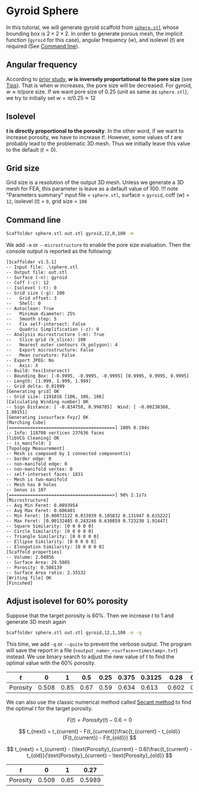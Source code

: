 # Gyroid Sphere

In this tutorial, we will generate gyroid scaffold from [`sphere.stl`](stl/sphere.stl) whose bounding box is
$2 \times 2 \times 2$. In order to generate porous mesh, the implicit function (`gyroid` for this case), 
angular frequency ($w$), and isolevel ($t$) are required (See [Command line](cmd.md)).

## Angular frequency

According to [prior study](https://github.com/nodtem66/Scaffolder/blob/master/data/data_visualization.ipynb),
**$w$ is inversely proportational to the pore size** (see [Tips](tips.md)). That is when $w$ increases,
the pore size will be decreased. For gyroid, $w \approx \pi/\text{pore size}$. If we want pore size of 0.25
(unit as same as `sphere.stl`), we try to initially set $w = \pi/0.25 \approx 12$ 

## Isolevel

**$t$ is directly proportional to the porosity**. In the other word, if we want to increase porosity, we have to increase $t$!.
However, some values of $t$ are probably lead to the problematic 3D mesh. Thus we initially leave this value to the default ($t=0$).

## Grid size

Grid size is a resolution of the output 3D mesh. Unless we generate a 3D mesh for FEA, this parameter is leave as a default value of 100.
!!! note "Parameters summary"
    input file = `sphere.stl`, surface = `gyroid`, coff ($w$) = `12`, isolevel ($t$) = `0`, grid size = `100`

## Command line
```bash
Scaffolder sphere.stl out.stl gyroid,12,0,100 -m
```
We add `-m` or `--microstructure` to enable the pore size evaluation. Then the console output is reported as the following:
```linenums="1" hl_lines="47 48 49 50 59"
[Scaffolder v1.5.1]
-- Input file: .\sphere.stl
-- Output file: out.stl
-- Surface (-n): gyroid
-- Coff (-c): 12
-- Isolevel (-t): 0 
-- Grid size (-g): 100
--   Grid offset: 3
--   Shell: 0
-- Autoclean: True
--   Minimum diameter: 25%
--   Smooth step: 5
--   Fix self-intersect: False
--   Quadric Simplification (-z): 0
-- Analysis microstructure (-m): True
--   Slice grid (k_slice): 100
--   Nearest outer contours (k_polygon): 4
--   Export microstructure: False
--   Mean curvature: False
-- Export JPEG: No
--   Axis: X
-- Build: Yes(Intersect)
-- Bounding Box: [-0.9995, -0.9995, -0.9995] [0.9995, 0.9995, 0.9995]
-- Length: [1.999, 1.999, 1.999]
-- Grid delta: 0.01999
[Generating grid] OK
-- Grid size: 1191016 [106, 106, 106]
[Calculating Winding number] OK
-- Sign Distance: [ -0.834758, 0.998785]  Wind: [ -0.00238368, 1.00151]
[Generating isosurface Fxyz] OK
[Marching Cube]
[========================================] 100% 0.194s
-- Info: 118708 vertices 237636 faces
[libVCG Cleaning] OK
-- is_manifold: 1
[Topology Measurement]
-- Mesh is composed by 1 connected component(s)
-- border edge: 0
-- non-manifold edge: 0
-- non-manifold vertex: 0
-- self-intersect faces: 1831
-- Mesh is two-manifold
-- Mesh has 0 holes
-- Genus is 107
[=======================================>] 98% 2.1s7s
[Microstructure]
-- Avg Min Feret: 0.0893954
-- Avg Max Feret: 0.606401
-- Min Feret: [0.00073122 0.033939 0.105832 0.131947 0.615222]
-- Max Feret: [0.00132485 0.243246 0.630859 0.723238 1.91447]
-- Square Similarity: [0 0 0 0 0]
-- Circle Similarity: [0 0 0 0 0]
-- Triangle Similarity: [0 0 0 0 0]
-- Ellipse Similarity: [0 0 0 0 0]
-- Elongation Similarity: [0 0 0 0 0]
[Scaffold properties]
-- Volume: 2.04856
-- Surface Area: 29.5085
-- Porosity: 0.508139
-- Surface Area ratio: 2.35532
[Writing file] OK
[Finished]
```

## Adjust isolevel for 60% porosity

Suppose that the target porosity is 60%. Then we increase $t$ to 1 and generate 3D mesh again

```bash
Scaffolder sphere.stl out.stl gyroid,12,1,100 -m -q
```

This time, we add `-q` or `--quite` to prevent the verbose output. The program will save the report in a file (`<output_name>_<surface><timestamp>.txt`) instead.
We use binary search to adjust the new value of $t$ to find the optimal value with the 60% porosity. 

| $t$ | 0 | 1 | 0.5 | 0.25 | 0.375 | 0.3125 | 0.28 | 0.265
| -- | -- | -- | -- | -- | -- | -- | -- | -- |
| Porosity | 0.508 | 0.85 | 0.67 | 0.59 | 0.634 | 0.613 | 0.602 | 0.597

We can also use the classic numerical method called [Secant method](https://en.wikipedia.org/wiki/Secant_method) to find the optimal $t$ for the target porosity.

$$
F(t) = Porosity(t) - 0.6 = 0
$$

$$
t_{next} = t_{current} - F(t_{current})\frac{t_{current} - t_{old}}{F(t_{current}) - F(t_{old})}
$$

$$
t_{next} = t_{current} - (\text{Porosity}_{current} - 0.6)\frac{t_{current} - t_{old}}{\text{Porosity}_{current} - \text{Porosity}_{old}}
$$

| $t$ | 0 | 1 | 0.27 
| -- | -- | -- | -- | 
| Porosity | 0.508 | 0.85 | 0.5989